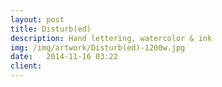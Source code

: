 ```yaml
---
layout: post
title: Disturb(ed)
description: Hand lettering, watercolor & ink
img: /img/artwork/Disturb(ed)-1200w.jpg
date:   2014-11-16 03:22
client:
---
```

